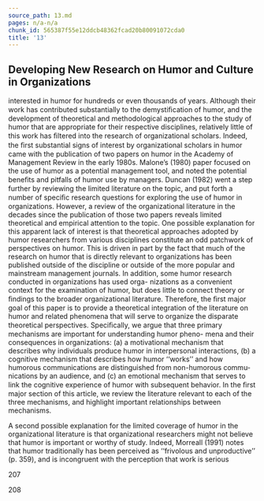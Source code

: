 ```yaml
---
source_path: 13.md
pages: n/a-n/a
chunk_id: 565387f55e12ddcb48362fcad20b80091072cda0
title: '13'
---
```

## Developing New Research on Humor and Culture in Organizations

interested in humor for hundreds or even thousands of years. Although their work has contributed substantially to the demystiﬁcation of humor, and the development of theoretical and methodological approaches to the study of humor that are appropriate for their respective disciplines, relatively little of this work has ﬁltered into the research of organizational scholars. Indeed, the ﬁrst substantial signs of interest by organizational scholars in humor came with the publication of two papers on humor in the Academy of Management Review in the early 1980s. Malone’s (1980) paper focused on the use of humor as a potential management tool, and noted the potential beneﬁts and pitfalls of humor use by managers. Duncan (1982) went a step further by reviewing the limited literature on the topic, and put forth a number of speciﬁc research questions for exploring the use of humor in organizations. However, a review of the organizational literature in the decades since the publication of those two papers reveals limited theoretical and empirical attention to the topic. One possible explanation for this apparent lack of interest is that theoretical approaches adopted by humor researchers from various disciplines constitute an odd patchwork of perspectives on humor. This is driven in part by the fact that much of the research on humor that is directly relevant to organizations has been published outside of the discipline or outside of the more popular and mainstream management journals. In addition, some humor research conducted in organizations has used orga- nizations as a convenient context for the examination of humor, but does little to connect theory or ﬁndings to the broader organizational literature. Therefore, the ﬁrst major goal of this paper is to provide a theoretical integration of the literature on humor and related phenomena that will serve to organize the disparate theoretical perspectives. Speciﬁcally, we argue that three primary mechanisms are important for understanding humor pheno- mena and their consequences in organizations: (a) a motivational mechanism that describes why individuals produce humor in interpersonal interactions, (b) a cognitive mechanism that describes how humor ‘‘works’’ and how humorous communications are distinguished from non-humorous commu- nications by an audience, and (c) an emotional mechanism that serves to link the cognitive experience of humor with subsequent behavior. In the ﬁrst major section of this article, we review the literature relevant to each of the three mechanisms, and highlight important relationships between mechanisms.

A second possible explanation for the limited coverage of humor in the organizational literature is that organizational researchers might not believe that humor is important or worthy of study. Indeed, Morreall (1991) notes that humor traditionally has been perceived as ‘‘frivolous and unproductive’’ (p. 359), and is incongruent with the perception that work is serious

207

208
